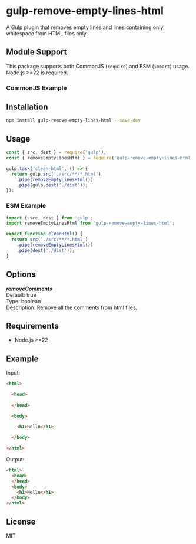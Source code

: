 # gulp-remove-empty-lines-html

A Gulp plugin that removes empty lines and lines containing only whitespace from HTML files only.

## Module Support

This package supports both CommonJS (`require`) and ESM (`import`) usage. Node.js >=22 is required.

### CommonJS Example

## Installation

```bash
npm install gulp-remove-empty-lines-html --save-dev
```

## Usage

```javascript
const { src, dest } = require('gulp');
const { removeEmptyLinesHtml } = require('gulp-remove-empty-lines-html');

gulp.task('clean-html', () => {
  return gulp.src('./src/**/*.html')
    .pipe(removeEmptyLinesHtml())
    .pipe(gulp.dest('./dist'));
});
```

### ESM Example

```javascript
import { src, dest } from 'gulp';
import removeEmptyLinesHtml from 'gulp-remove-empty-lines-html';

export function cleanHtml() {
  return src('./src/**/*.html')
    .pipe(removeEmptyLinesHtml())
    .pipe(dest('./dist'));
}
```

## Options

***removeComments***  
Default: true   
Type: boolean  
Description: Remove all the comments from html files.    

## Requirements

- Node.js >=22

## Example

Input:
```html
<html>

  <head>
    
  </head>

  <body>
    
    <h1>Hello</h1>

  </body>

</html>
```

Output:
```html
<html>
  <head>
  </head>
  <body>
    <h1>Hello</h1>
  </body>
</html>
```

## License

MIT